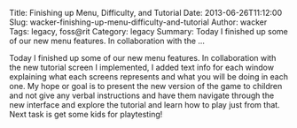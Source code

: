 Title: Finishing up Menu, Difficulty, and Tutorial
Date: 2013-06-26T11:12:00
Slug: wacker-finishing-up-menu-difficulty-and-tutorial
Author: wacker
Tags: legacy, foss@rit
Category: legacy
Summary: Today I finished up some of our new menu features. In collaboration with the ... 

Today I finished up some of our new menu features. In collaboration with the
new tutorial screen I implemented, I added text info for each window
explaining what each screens represents and what you will be doing in each
one. My hope or goal is to present the new version of the game to children and
not give any verbal instructions and have them navigate through the new
interface and explore the tutorial and learn how to play just from that. Next
task is get some kids for playtesting!

